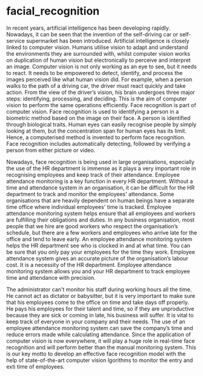 # facial_recognition

In recent years, artificial intelligence has been developing rapidly. Nowadays, it can be seen that the invention of the self-driving car or self-service supermarket has been introduced. Artificial
intelligence is closely linked to computer vision. Humans utilise vision to adapt and understand the environments they are surrounded with, whilst computer vision works on duplication of human
vision but electronically to perceive and interpret an image. Computer vision is not only working as an eye to see, but it needs to react. It needs to be empowered to detect, identify, and process the
images perceived like what human vision did. For example, when a person walks to the path of a driving car, the driver must react quickly and take action. From the view of the driver’s vision, his
brain undergoes three major steps: identifying, processing, and deciding. This is the aim of computer vision to perform the same operations efficiently. Face recognition is part of computer
vision. Face recognition is used to identifying a person in a biometric method based on the image on their face. A person is identified through biological traits. Human eyes can easily recognise
people by simply looking at them, but the concentration span for human eyes has its limit. Hence, a computerised method is invented to perform face recognition. Face recognition includes
automatically detecting, followed by verifying a person from either picture or video.

Nowadays, face recognition is being used in large organisations, especially the use of the HR department is immense as it plays a very important role in recognising employees and keep track
of their attendance. Employee attendance monitoring is a key function in every HR department. Without a time and attendance system in an organisation, it can be difficult for the HR department
to track and monitor the employees' attendance. Some organisations that are heavily dependent on human beings have a separate time office where individual employees' time is tracked. Employee
attendance monitoring system helps ensure that all employees and workers are fulfilling their obligations and duties. In any business organisation, most people that we hire are good workers
who respect the organisation’s schedule, but there are a few workers and employees who arrive late for the office and tend to leave early. An employee attendance monitoring system helps the HR department see who is clocked in and at what time. You can be sure that you only pay your
employees for the time they work. Employee attendance system gives an accurate picture of the organisation’s labour cost. It is a necessity of the HR department. Employee attendance monitoring
system allows you and your HR department to track employee time and attendance with precision.

The administrator can't monitor his staff during working hours all the time. He cannot act as dictator or babysitter, but it is very important to make sure that his employees come to the office on time
and take days off properly. He pays his employees for their talent and time, so if they are unproductive because they are sick or coming in late, his business will suffer. It is vital to keep
track of everyone in your company and their needs. The use of an employee attendance monitoring system can save the company’s time and reduce errors made while calculating attendance. Since
the application of computer vision is now everywhere, it will play a huge role in real-time face recognition and will perform better than the manual monitoring system. This is our key motto to
develop an effective face recognition model with the help of state-of-the-art computer vision lgorithms to monitor the entry and exti time of employees.

